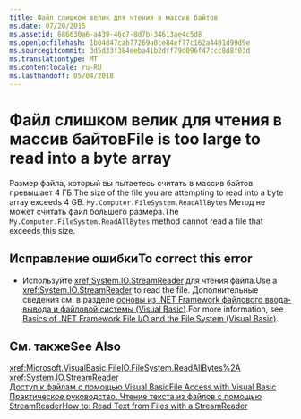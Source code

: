 ```yaml
---
title: Файл слишком велик для чтения в массив байтов
ms.date: 07/20/2015
ms.assetid: 686630a6-a439-46c7-8d7b-34613ae4c5d8
ms.openlocfilehash: 1b04d47cab77269a0ce84ef77c162a4401d99d9e
ms.sourcegitcommit: 3d5d33f384eeba41b2dff79d096f47ccc8d8f03d
ms.translationtype: MT
ms.contentlocale: ru-RU
ms.lasthandoff: 05/04/2018
---
```

# <a name="file-is-too-large-to-read-into-a-byte-array"></a><span data-ttu-id="ca8b6-102">Файл слишком велик для чтения в массив байтов</span><span class="sxs-lookup"><span data-stu-id="ca8b6-102">File is too large to read into a byte array</span></span>
<span data-ttu-id="ca8b6-103">Размер файла, который вы пытаетесь считать в массив байтов превышает 4 ГБ.</span><span class="sxs-lookup"><span data-stu-id="ca8b6-103">The size of the file you are attempting to read into a byte array exceeds 4 GB.</span></span> <span data-ttu-id="ca8b6-104">`My.Computer.FileSystem.ReadAllBytes` Метод не может считать файл большего размера.</span><span class="sxs-lookup"><span data-stu-id="ca8b6-104">The `My.Computer.FileSystem.ReadAllBytes` method cannot read a file that exceeds this size.</span></span>  
  
## <a name="to-correct-this-error"></a><span data-ttu-id="ca8b6-105">Исправление ошибки</span><span class="sxs-lookup"><span data-stu-id="ca8b6-105">To correct this error</span></span>  
  
-   <span data-ttu-id="ca8b6-106">Используйте <xref:System.IO.StreamReader> для чтения файла.</span><span class="sxs-lookup"><span data-stu-id="ca8b6-106">Use a <xref:System.IO.StreamReader> to read the file.</span></span> <span data-ttu-id="ca8b6-107">Дополнительные сведения см. в разделе [основы из .NET Framework файлового ввода-вывода и файловой системы (Visual Basic)](../../../visual-basic/developing-apps/programming/drives-directories-files/basics-of-net-framework-file-io-and-the-file-system.md).</span><span class="sxs-lookup"><span data-stu-id="ca8b6-107">For more information, see [Basics of .NET Framework File I/O and the File System (Visual Basic)](../../../visual-basic/developing-apps/programming/drives-directories-files/basics-of-net-framework-file-io-and-the-file-system.md).</span></span>  
  
## <a name="see-also"></a><span data-ttu-id="ca8b6-108">См. также</span><span class="sxs-lookup"><span data-stu-id="ca8b6-108">See Also</span></span>  
 <xref:Microsoft.VisualBasic.FileIO.FileSystem.ReadAllBytes%2A>  
 <xref:System.IO.StreamReader>  
 [<span data-ttu-id="ca8b6-109">Доступ к файлам с помощью Visual Basic</span><span class="sxs-lookup"><span data-stu-id="ca8b6-109">File Access with Visual Basic</span></span>](../../../visual-basic/developing-apps/programming/drives-directories-files/file-access.md)  
 [<span data-ttu-id="ca8b6-110">Практическое руководство. Чтение текста из файлов с помощью StreamReader</span><span class="sxs-lookup"><span data-stu-id="ca8b6-110">How to: Read Text from Files with a StreamReader</span></span>](../../../visual-basic/developing-apps/programming/drives-directories-files/how-to-read-text-from-files-with-a-streamreader.md)
